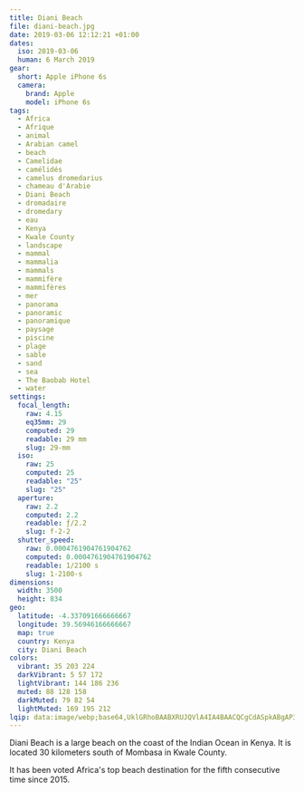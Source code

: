 ```yaml
---
title: Diani Beach
file: diani-beach.jpg
date: 2019-03-06 12:12:21 +01:00
dates:
  iso: 2019-03-06
  human: 6 March 2019
gear:
  short: Apple iPhone 6s
  camera:
    brand: Apple
    model: iPhone 6s
tags:
  - Africa
  - Afrique
  - animal
  - Arabian camel
  - beach
  - Camelidae
  - camélidés
  - camelus dromedarius
  - chameau d'Arabie
  - Diani Beach
  - dromadaire
  - dromedary
  - eau
  - Kenya
  - Kwale County
  - landscape
  - mammal
  - mammalia
  - mammals
  - mammifère
  - mammifères
  - mer
  - panorama
  - panoramic
  - panoramique
  - paysage
  - piscine
  - plage
  - sable
  - sand
  - sea
  - The Baobab Hotel
  - water
settings:
  focal_length:
    raw: 4.15
    eq35mm: 29
    computed: 29
    readable: 29 mm
    slug: 29-mm
  iso:
    raw: 25
    computed: 25
    readable: "25"
    slug: "25"
  aperture:
    raw: 2.2
    computed: 2.2
    readable: ƒ/2.2
    slug: f-2-2
  shutter_speed:
    raw: 0.0004761904761904762
    computed: 0.0004761904761904762
    readable: 1/2100 s
    slug: 1-2100-s
dimensions:
  width: 3500
  height: 834
geo:
  latitude: -4.337091666666667
  longitude: 39.56946166666667
  map: true
  country: Kenya
  city: Diani Beach
colors:
  vibrant: 35 203 224
  darkVibrant: 5 57 172
  lightVibrant: 144 186 236
  muted: 88 128 158
  darkMuted: 79 82 54
  lightMuted: 169 195 212
lqip: data:image/webp;base64,UklGRhoBAABXRUJQVlA4IA4BAACQCgCdASpkABgAP3Goy1y0rCkkrbgJApAuCWQAxcBfwMaxn9i/O2boOLkZ+J6c0EsuSmrAfuGPnRi0ihHe15Riucs8cxnaq99lqhWvyUQgOPDXjAdM8yGyfnx0PQAA1TZBezu+9zJtAULiF5Y9QeMfUnh7qakYHy7iGKEdbfnb5wCiFYlBDEZP3D2jO6QuYBpimloRYg8srijdFy3c4/3xvj4VJla9AYIatq8sPobuckDxNkZltcIQONzubAXwsET+IuX1/RMDZmocnXaQguSpZ+7ThSxMjY737JY+p6PBpF5+2POMMm3sVyUuzMBxwlWHF1ksr1Ajmwtwk/mUdPXBEhZVVKbPmNWJk0AAAAA=
---
```


Diani Beach is a large beach on the coast of the Indian Ocean in Kenya. It is located 30 kilometers south of Mombasa in Kwale County.

It has been voted Africa's top beach destination for the fifth consecutive time since 2015.
